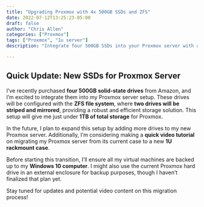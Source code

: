```yaml
---
title: "Upgrading Proxmox with 4x 500GB SSDs and ZFS"
date: 2022-07-12T13:25:23-05:00
draft: false
author: "Chris Allen"
categories: ["Proxmox"]
tags: ["Proxmox", "1u server"]
description: "Integrate four 500GB SSDs into your Proxmox server with a ZFS setup. Learn about the striped and mirrored configuration for nearly 1TB of storage and get ready for a video tutorial on migrating to a 1U rackmount case."

---
```

## Quick Update: New SSDs for Proxmox Server

I’ve recently purchased **four 500GB solid-state drives** from Amazon, and I’m excited to integrate them into my Proxmox server setup. These drives will be configured with the **ZFS file system**, where **two drives will be striped and mirrored**, providing a robust and efficient storage solution. This setup will give me just under **1TB of total storage** for Proxmox.

In the future, I plan to expand this setup by adding more drives to my new Proxmox server. Additionally, I’m considering making a **quick video tutorial** on migrating my Proxmox server from its current case to a new **1U rackmount case**.

Before starting this transition, I’ll ensure all my virtual machines are backed up to my **Windows 10 computer**. I might also use the current Proxmox hard drive in an external enclosure for backup purposes, though I haven’t finalized that plan yet.

Stay tuned for updates and potential video content on this migration process!

